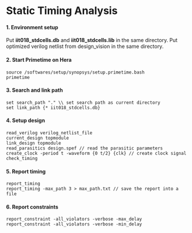# Static Timing Analysis

#### 1. Environment setup

Put **iit018_stdcells.db** and **iit018_stdcells.lib** in the same directory.
Put optimized verilog netlist from design_vision in the same directory.

#### 2. Start Primetime on Hera

```
source /softwares/setup/synopsys/setup.primetime.bash
primetime
```

#### 3. Search and link path

```
set search_path "." \\ set search path as current directory
set link_path {* iit018_stdcells.db}
```

#### 4. Setup design

```
read_verilog verilog_netlist_file
current_design topmodule
link_design topmodule
read_parasitics design.spef // read the parasitic parameters
create_clock -period t -waveform {0 t/2} {clk} // create clock signal
check_timing
```
#### 5. Report timing

```
report_timing
report_timing -max_path 3 > max_path.txt // save the report into a file
```

#### 6. Report constraints

```
report_constraint -all_violators -verbose -max_delay
report_constraint -all_violators -verbose -min_delay
```
